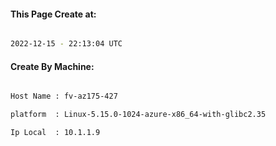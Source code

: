 
   
#### This Page Create at:

```bash

2022-12-15 - 22:13:04 UTC

```

#### Create By Machine:

```bash

Host Name : fv-az175-427

platform  : Linux-5.15.0-1024-azure-x86_64-with-glibc2.35

Ip Local  : 10.1.1.9

```

